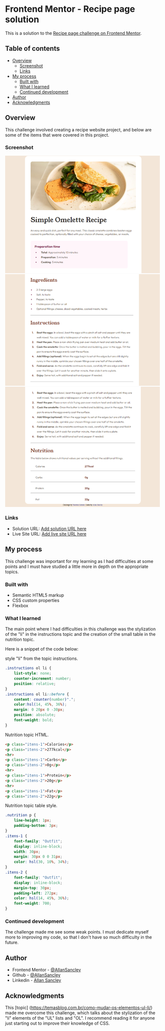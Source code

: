 # Frontend Mentor - Recipe page solution

This is a solution to the [Recipe page challenge on Frontend Mentor](https://www.frontendmentor.io/challenges/recipe-page-KiTsR8QQKm).

## Table of contents

- [Overview](#overview)
  - [Screenshot](#screenshot)
  - [Links](#links)
- [My process](#my-process)
  - [Built with](#built-with)
  - [What I learned](#what-i-learned)
  - [Continued development](#continued-development)
- [Author](#author)
- [Acknowledgments](#acknowledgments)

## Overview

This challenge involved creating a recipe website project, and below are some of the items that were covered in this project.

### Screenshot

![Capitura 1](captura-tela/Captura1.png)
![Capitura 2](captura-tela/Captura2.png)
![Capitura 3](captura-tela/Captura3.png)

### Links

- Solution URL: [Add solution URL here](https://your-solution-url.com)
- Live Site URL: [Add live site URL here](https://your-live-site-url.com)

## My process

This challenge was important for my learning as I had difficulties at some points and I must have studied a little more in depth on the appropriate topics.

### Built with

- Semantic HTML5 markup
- CSS custom properties
- Flexbox

### What I learned

The main point where I had difficulties in this challenge was the stylization of the "li" in the instructions topic and the creation of the small table in the nutrition topic.

Here is a snippet of the code below:

style "li" from the topic instructions.

```css
.instructions ol li {
    list-style: none;
    counter-increment: number;
    position: relative;
}
.instructions ol li::before {
    content: counter(number)".";
    color:hsl(14, 45%, 36%);
    margin: 0 20px 0 -30px;
    position: absolute;
    font-weight: bold;
}
```

Nutrition topic HTML.

```html
<p class="itens-1">Calories</p>
<p class="itens-2">277kcal</p>
<hr>
<p class="itens-1">Carbs</p>
<p class="itens-2">0g</p>
<hr>
<p class="itens-1">Protein</p>
<p class="itens-2">20g</p>
<hr>
<p class="itens-1">Fat</p>
<p class="itens-2">22g</p>
```
Nutrition topic table style.

```css
.nutrition p {
    line-height: 1px;
    padding-bottom: 3px;
}
.itens-1 {
    font-family: "Outfit";
    display: inline-block;
    width: 30px;
    margin: 30px 0 0 31px;
    color: hsl(30, 10%, 34%);
}
.itens-2 {
    font-family: "Outfit";
    display: inline-block;
    margin-top: 30px;
    padding-left: 272px;
    color: hsl(14, 45%, 36%);
    font-weight: 700;
}
```

### Continued development

The challenge made me see some weak points. I must dedicate myself more to improving my code, so that I don't have so much difficulty in the future.

## Author

- Frontend Mentor - [@AllanSancley](https://www.frontendmentor.io/profile/AllanSancley)
- Github - [@AllanSancley](https://github.com/AllanSancley)
- Linkedin - [Allan Sancley](www.linkedin.com/in/allan-sancley-12b583193)

## Acknowledgments

This [topic] (https://temasblog.com.br/como-mudar-os-elementos-ul-li/) made me overcome this challenge, which talks about the stylization of the "li" elements of the "UL" lists and "OL". I recommend reading it for anyone just starting out to improve their knowledge of CSS.
